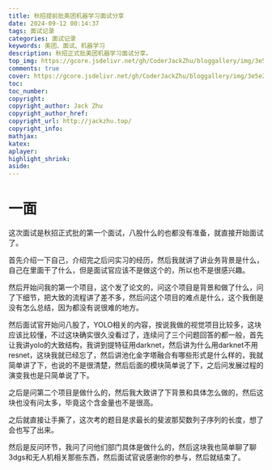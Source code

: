 ```yaml
---
title: 秋招提前批美团机器学习面试分享
date: 2024-09-12 00:14:37
tags: 面试记录
categories: 面试记录
keywords: 美团、面试、机器学习
description: 秋招正式批美团机器学习面试分享。
top_img: https://gcore.jsdelivr.net/gh/CoderJackZhu/bloggallery/img/3e5e22a30f48d04a78793025395c668b.jpeg
comments: true
cover: https://gcore.jsdelivr.net/gh/CoderJackZhu/bloggallery/img/3e5e22a30f48d04a78793025395c668b.jpeg
toc:
toc_number:
copyright:
copyright_author: Jack Zhu
copyright_author_href: 
copyright_url: http://jackzhu.top/
copyright_info: 
mathjax: 
katex: 
aplayer: 
highlight_shrink: 
aside: 
---
```


# 一面

这次面试是秋招正式批的第一个面试，八股什么的也都没有准备，就直接开始面试了。

首先介绍一下自己，介绍完之后问实习的经历，然后我就讲了讲业务背景是什么，自己在里面干了什么，但是面试官应该不是做这个的，所以也不是很感兴趣。

然后开始问我的第一个项目，这个发了论文的，问这个项目是背景和做了什么，问了下细节，把大致的流程讲了差不多，然后问这个项目的难点是什么，这个我倒是没有怎么总结，因为都没有说很难的地方。

然后面试官开始问八股了，YOLO相关的内容，按说我做的视觉项目比较多，这块应该比较懂，不过这块确实很久没看过了，连续问了三个问题回答的都一般，首先让我讲yolo的大致结构，我讲到提特征用darknet，然后讲为什么用darknet不用resnet，这块我就已经忘了，然后讲池化金字塔融合有哪些形式是什么样的，我就简单讲了下，也说的不是很清楚，然后后面的模块简单说了下，之后问发展过程的演变我也是只简单说了下。

之后是问第二个项目是做什么的，然后我大致讲了下背景和具体怎么做的，然后这块也没有问太多，毕竟这个含金量也不是很高。

之后就直接让手撕了，这次考的题目是求最长的斐波那契数列子序列的长度，想了会也写了出来。

然后是反问环节，我问了问他们部门具体是做什么的，然后这块我也简单聊了聊3dgs和无人机相关那些东西，然后面试官说感谢你的参与，然后就结束了。
